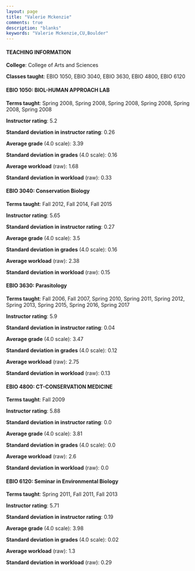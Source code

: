 ```yaml
---
layout: page
title: "Valerie Mckenzie" 
comments: true
description: "blanks"
keywords: "Valerie Mckenzie,CU,Boulder"
---
```

<head>
<script src="https://ajax.googleapis.com/ajax/libs/jquery/2.1.3/jquery.min.js"></script>
<script src="https://dl.dropboxusercontent.com/s/pc42nxpaw1ea4o9/highcharts.js?dl=0"></script>
<!-- <script src="../assets/js/highcharts.js"></script> -->
<style type="text/css">@font-face {
	font-family: "Bebas Neue";
	src: url(https://www.filehosting.org/file/details/544349/BebasNeue Regular.otf) format("opentype");
	}
	h1.Bebas { 
		font-family: "Bebas Neue", Verdana, Tahoma;
	}
</style>
</head>
	   
#### TEACHING INFORMATION

**College**: College of Arts and Sciences

**Classes taught**: EBIO 1050, EBIO 3040, EBIO 3630, EBIO 4800, EBIO 6120

#### EBIO 1050: BIOL-HUMAN APPROACH LAB

**Terms taught**: Spring 2008, Spring 2008, Spring 2008, Spring 2008, Spring 2008, Spring 2008

**Instructor rating**: 5.2

**Standard deviation in instructor rating**: 0.26

**Average grade** (4.0 scale): 3.39

**Standard deviation in grades** (4.0 scale): 0.16

**Average workload** (raw): 1.68

**Standard deviation in workload** (raw): 0.33

#### EBIO 3040: Conservation Biology

**Terms taught**: Fall 2012, Fall 2014, Fall 2015

**Instructor rating**: 5.65

**Standard deviation in instructor rating**: 0.27

**Average grade** (4.0 scale): 3.5

**Standard deviation in grades** (4.0 scale): 0.16

**Average workload** (raw): 2.38

**Standard deviation in workload** (raw): 0.15

#### EBIO 3630: Parasitology

**Terms taught**: Fall 2006, Fall 2007, Spring 2010, Spring 2011, Spring 2012, Spring 2013, Spring 2015, Spring 2016, Spring 2017

**Instructor rating**: 5.9

**Standard deviation in instructor rating**: 0.04

**Average grade** (4.0 scale): 3.47

**Standard deviation in grades** (4.0 scale): 0.12

**Average workload** (raw): 2.75

**Standard deviation in workload** (raw): 0.13

#### EBIO 4800: CT-CONSERVATION MEDICINE

**Terms taught**: Fall 2009

**Instructor rating**: 5.88

**Standard deviation in instructor rating**: 0.0

**Average grade** (4.0 scale): 3.81

**Standard deviation in grades** (4.0 scale): 0.0

**Average workload** (raw): 2.6

**Standard deviation in workload** (raw): 0.0

#### EBIO 6120: Seminar in Environmental Biology

**Terms taught**: Spring 2011, Fall 2011, Fall 2013

**Instructor rating**: 5.71

**Standard deviation in instructor rating**: 0.19

**Average grade** (4.0 scale): 3.98

**Standard deviation in grades** (4.0 scale): 0.02

**Average workload** (raw): 1.3

**Standard deviation in workload** (raw): 0.29

